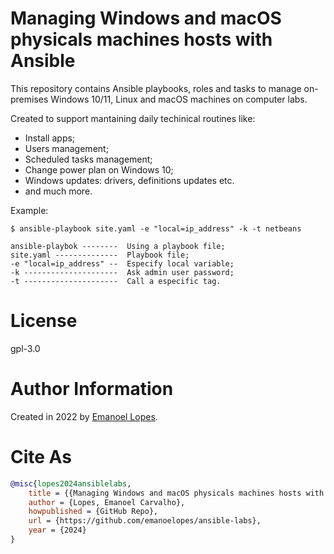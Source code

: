 # Managing Windows and macOS physicals machines hosts with Ansible

This repository contains Ansible playbooks, roles and tasks to manage on-premises Windows 10/11, Linux and macOS machines on computer labs. 

Created to support mantaining daily techinical routines like: 
- Install apps;
- Users management;
- Scheduled tasks management;
- Change power plan on Windows 10;
- Windows updates: drivers, definitions updates etc.
- and much more.

Example:

```shell
$ ansible-playbook site.yaml -e "local=ip_address" -k -t netbeans
```
```
ansible-playbok --------  Using a playbook file;
site.yaml --------------  Playbook file;
-e "local=ip_address" --  Especify local variable;
-k ---------------------  Ask admin user password;
-t ---------------------  Call a especific tag.
``` 

# License

gpl-3.0

# Author Information

Created in 2022 by [Emanoel Lopes](http://emanoel.pro.br).

# Cite As

```BibTex
@misc{lopes2024ansiblelabs,
    title = {{Managing Windows and macOS physicals machines hosts with Ansible}},
    author = {Lopes, Emanoel Carvalho},
    howpublished = {GitHub Repo},
    url = {https://github.com/emanoelopes/ansible-labs},
    year = {2024}
}
```

